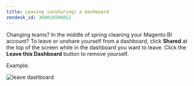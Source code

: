 ```yaml
---
title: Leaving (unsharing) a dashboard
zendesk_id: 360016506052
---
```


Changing teams? In the middle of spring cleaning your Magento BI account? To leave or unshare yourself from a dashboard, click **Shared** at the top of the screen while in the dashboard you want to leave. Click the **Leave this Dashboard** button to remove yourself.

Example:

![leave dashboard](../assets/Leave_Dashboard.gif)
